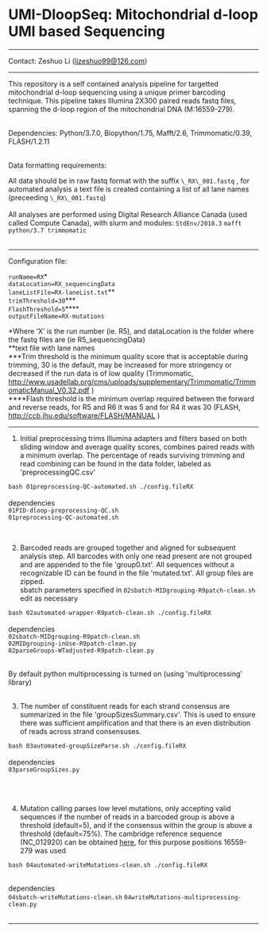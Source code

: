 # UMI-DloopSeq: Mitochondrial d-loop UMI based Sequencing

--------------

Contact: Zeshuo Li (lizeshuo99@126.com)

--------------

This repository is a self contained analysis pipeline for targetted mitochondrial d-loop sequencing using a unique primer barcoding technique.  This pipeline takes Illumina 2X300 paired reads fastq files, spanning the d-loop region of the mitochondrial DNA (M:16559-279).  

<br>
Dependencies: Python/3.7.0, Biopython/1.75, Mafft/2.6, Trimmomatic/0.39, FLASH/1.2.11
<br><br>

Data formatting requirements: <br>

All data should be in raw fastq format with the suffix `\_RX\_001.fastq` , for automated analysis a text file is created containing a list of all lane names (preceeding `\_RX\_001.fastq`)
<br><br>
All analyses are performed using Digital Research Alliance Canada (used called Compute Canada), with slurm and modules:
`StdEnv/2018.3`
`mafft python/3.7 trimmomatic`
<br><br>

----------------------


Configuration file:

`runName=RX`\*<br>
`dataLocation=RX_sequencingData`<br>
`laneListFile=RX-laneList.txt`\*\*<br>
`trimThreshold=30`\*\*\*<br>
`FlashThreshold=5`****<br>
`outputFileName=RX-mutations`

\*Where ‘X’ is the run number (ie. R5), and dataLocation is the folder where the fastq files are (ie R5_sequencingData)<br>
\*\*text file with lane names<br>
\*\*\*Trim threshold is the minimum quality score that is acceptable during trimming, 30 is the default, may be increased for more stringency or decreased if the run data is of low quality (Trimmomatic, http://www.usadellab.org/cms/uploads/supplementary/Trimmomatic/TrimmomaticManual_V0.32.pdf )<br>
\*\*\*\*Flash threshold is the minimum overlap required between the forward and reverse reads, for R5 and R6 it was 5 and for R4 it was 30 (FLASH, http://ccb.jhu.edu/software/FLASH/MANUAL )<br>

----------------------


1. Initial preprocessing trims Illumina adapters and filters based on both sliding window and average quality scores, combines paired reads with a minimum overlap. The percentage of reads surviving trimming and read combining can be found in the data folder, labeled as 'preprocessingQC.csv'


  `bash 01preprocessing-QC-automated.sh ./config.fileRX`
<br><br>
dependencies<br>
`01PID-dloop-preprocessing-QC.sh`<br>
`01preprocessing-QC-automated.sh`<br>

<br>

2. Barcoded reads are grouped together and aligned for subsequent analysis step. All barcodes with only one read present are not grouped and are appended to the file 'group0.txt'.  All sequences without a recognizable ID can be found in the file 'mutated.txt'. All group files are zipped. <br>
sbatch parameters specified in `02sbatch-MIDgrouping-R9patch-clean.sh` edit as necessary

  `bash 02automated-wrapper-R9patch-clean.sh ./config.fileRX`
<br><br>
dependencies<br>
`02sbatch-MIDgrouping-R9patch-clean.sh`<br>
`02MIDgrouping-inUse-R9patch-clean.py`<br>
`02parseGroups-WTadjusted-R9patch-clean.py`<br><br>

By default python multiprocessing is turned on (using 'multiprocessing' library)
<br><br>

3. The number of constituent reads for each strand consensus are summarized in the file 'groupSizesSummary.csv'. This is used to ensure there was sufficient amplification and that there is an even distribution of reads across strand consensuses.

  `bash 03automated-groupSizeParse.sh ./config.fileRX`
<br><br>
dependencies<br>
`03parseGroupSizes.py`


<br><br>

4. Mutation calling parses low level mutations, only accepting valid sequences if the number of reads in a barcoded group is above a threshold (default=5), and if the consensus within the group is above a threshold (default=75%).  The cambridge reference sequence (NC_012920) can be obtained [here](https://www.ncbi.nlm.nih.gov/nuccore/251831106), for this purpose positions 16559-279 was used

  `bash 04automated-writeMutations-clean.sh ./config.fileRX`<br><br>

dependencies<br>
`04sbatch-writeMutations-clean.sh`
`04writeMutations-multiprocessing-clean.py`
<br><br>

--------------------


